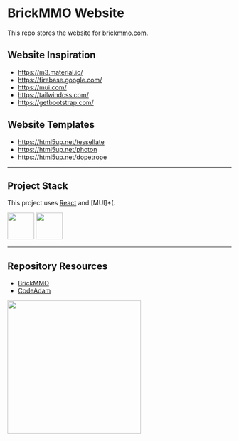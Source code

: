 # BrickMMO Website

This repo stores the website for [brickmmo.com](https://brickmmo.com).

## Website Inspiration

- https://m3.material.io/
- https://firebase.google.com/
- https://mui.com/
- https://tailwindcss.com/
- https://getbootstrap.com/

## Website Templates

- https://html5up.net/tessellate
- https://html5up.net/photon
- https://html5up.net/dopetrope

---

## Project Stack

This project uses [React]() and [MUI]*(.

<img src="https://console.codeadam.ca/api/image/react" width="60"> <img src="https://console.codeadam.ca/api/image/mui" width="60">

---

## Repository Resources

* [BrickMMO](https://brickmmo.com)
* [CodeAdam](https://codeadam.ca)

<a href="https://brickmmo.com">
<img src="https://brickmmo.com/images/brickmmo-logo-horizontal.jpg" width="300">
</a>
